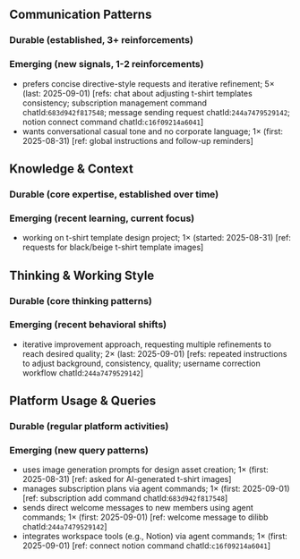 ## Communication Patterns
### Durable (established, 3+ reinforcements)

### Emerging (new signals, 1-2 reinforcements)
- prefers concise directive-style requests and iterative refinement; 5× (last: 2025-09-01) [refs: chat about adjusting t-shirt templates consistency; subscription management command chatId:`683d942f817548`; message sending request chatId:`244a7479529142`; notion connect command chatId:`c16f09214a6041`]
- wants conversational casual tone and no corporate language; 1× (first: 2025-08-31) [ref: global instructions and follow-up reminders]

## Knowledge & Context
### Durable (core expertise, established over time)

### Emerging (recent learning, current focus)
- working on t-shirt template design project; 1× (started: 2025-08-31) [ref: requests for black/beige t-shirt template images]

## Thinking & Working Style
### Durable (core thinking patterns)

### Emerging (recent behavioral shifts)
- iterative improvement approach, requesting multiple refinements to reach desired quality; 2× (last: 2025-09-01) [refs: repeated instructions to adjust background, consistency, quality; username correction workflow chatId:`244a7479529142`]

## Platform Usage & Queries
### Durable (regular platform activities)

### Emerging (new query patterns)
- uses image generation prompts for design asset creation; 1× (first: 2025-08-31) [ref: asked for AI-generated t-shirt images]
- manages subscription plans via agent commands; 1× (first: 2025-09-01) [ref: subscription add command chatId:`683d942f817548`]
- sends direct welcome messages to new members using agent commands; 1× (first: 2025-09-01) [ref: welcome message to dilibb chatId:`244a7479529142`]
- integrates workspace tools (e.g., Notion) via agent commands; 1× (first: 2025-09-01) [ref: connect notion command chatId:`c16f09214a6041`]
